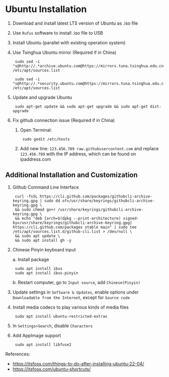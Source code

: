 # Ubuntu Installation

1. Download and install latest LTS version of Ubuntu as .iso file
2. Use `Rufus` software to install .iso file to USB
3. Install Ubuntu (parallel with existing operation system)
4. Use Tsinghua Ubuntu mirror (Required if in China)

        sudo sed -i "s@http://.*archive.ubuntu.com@https://mirrors.tuna.tsinghua.edu.cn@g" /etc/apt/sources.list

        sudo sed -i "s@http://.*security.ubuntu.com@https://mirrors.tuna.tsinghua.edu.cn@g" /etc/apt/sources.list

5. Update and upgrade Ubuntu

        sudo apt-get update && sudo apt-get upgrade && sudo apt-get dist-upgrade

6. Fix github connection issue (Required if in China)

    1. Open Terminal:

            sudo gedit /etc/hosts

    2. Add new line: `123.456.789 raw.githubusercontent.com` and replace `123.456.789` with the IP address, which can be found on ipaddress.com

## Additional Installation and Customization

1. Github Command Line Interface

        curl -fsSL https://cli.github.com/packages/githubcli-archive-keyring.gpg | sudo dd of=/usr/share/keyrings/githubcli-archive-keyring.gpg \
        && sudo chmod go+r /usr/share/keyrings/githubcli-archive-keyring.gpg \
        && echo "deb [arch=$(dpkg --print-architecture) signed-by=/usr/share/keyrings/githubcli-archive-keyring.gpg] https://cli.github.com/packages stable main" | sudo tee /etc/apt/sources.list.d/github-cli.list > /dev/null \
        && sudo apt update \
        && sudo apt install gh -y

2. Chinese Pinyin keyboard input

    a. Install package

        sudo apt install ibus
        sudo apt install ibus-pinyin

    b. Restart computer, go to `Input source`, add `Chinese(Pinyin)`

3. Update settings in `Software & Updates`, enable options under `Downloadable from the Internet`, except for `Source code`

4. Install media codecs to play various kinds of media files

        sudo apt install ubuntu-restricted-extras

5. In `Settings>Search`, disable `Characters`

6. Add AppImage support

        sudo apt install libfuse2

References:

- <https://itsfoss.com/things-to-do-after-installing-ubuntu-22-04/>
- <https://itsfoss.com/ubuntu-shortcuts/>

